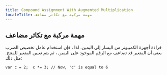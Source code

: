 ```yaml
---
title: Compound Assignment With Augmented Multiplication
localeTitle: مهمة مركبة مع تكاثر مضاعف
---
```

## مهمة مركبة مع تكاثر مضاعف

قراءة أجهزة الكمبيوتر من اليسار إلى اليمين. لذا ، فإن استخدام عامل تخصيص الضرب يعني أن المتغير قد تضاعف مع الرقم الموجود على اليمين ، ثم يتم تعيين المتغير للمنتج. مثل ذلك:

 `var c = 2; 
 c *= 3; // Now, 'c' is equal to 6 
`